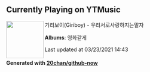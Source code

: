 ## Currently Playing on YTMusic

[<img align="left" width="100" src="https://lh3.googleusercontent.com/JZF4Y9aEX6m4FptTS_japPrAoM0IshfJISJwI57cuWLs3Ii4Whyo-LU7O9ExENJN4ee7E_RBvsGn_lI">](https://music.youtube.com/watch?v=1fAGyOu7xeE)

기리보이(Giriboy) - 우리서로사랑하지는말자

**Albums**: 영화같게

Last updated at 03/23/2021 14:43

#### Generated with [20chan/github-now](https://github.com/20chan/github-now)


<!--
**20chan/20chan** is a ✨ _special_ ✨ repository because its `README.md` (this file) appears on your GitHub profile.

Here are some ideas to get you started:

- 🔭 I’m currently working on ...
- 🌱 I’m currently learning ...
- 👯 I’m looking to collaborate on ...
- 🤔 I’m looking for help with ...
- 💬 Ask me about ...
- 📫 How to reach me: ...
- 😄 Pronouns: ...
- ⚡ Fun fact: ...
-->
